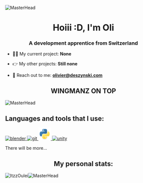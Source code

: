 ![MasterHead](https://www.oporniki-bmw.pl/wp-content/uploads/2018/08/oczyaniola.jpg)

<h1 align="center">Hoiii :D, I'm Oli</h1>
<h3 align="center">A development apprentice from Switzerland</h3>

- 🐦‍🔥 My current project: **None**

- 👉 My other projects: **Still none**

- 📨 Reach out to me: **olivier@deszynski.com**

<h2 align="center">WINGMANZ ON TOP</h1>

![MasterHead](https://github.com/user-attachments/assets/1d38b5ca-98f7-4e4a-b0a7-8002b0973d38)

<p align="left">
</p>

<h2 align="left">Languages and tools that I use:</h1>
<p align="left"> <a href="https://www.blender.org/" target="_blank" rel="noreferrer"> <img src="https://download.blender.org/branding/community/blender_community_badge_white.svg" alt="blender" width="40" height="40"/> </a> <a href="https://git-scm.com/" target="_blank" rel="noreferrer"> <img src="https://www.vectorlogo.zone/logos/git-scm/git-scm-icon.svg" alt="git" width="40" height="40"/> </a> <a href="https://www.python.org" target="_blank" rel="noreferrer"> <img src="https://raw.githubusercontent.com/devicons/devicon/master/icons/python/python-original.svg" alt="python" width="40" height="40"/> </a> <a href="https://unity.com/" target="_blank" rel="noreferrer"> <img src="https://www.vectorlogo.zone/logos/unity3d/unity3d-icon.svg" alt="unity" width="40" height="40"/> </a> </p> There will be more...

<h2 align="center">My personal stats:</h1>

<p><img align="left" src="https://github-readme-stats.vercel.app/api?username=ItzzOulei&show_icons=true&locale=en" alt="ItzzOulei" /></p>


![MasterHead](https://camo.githubusercontent.com/ff1d4eb768b74fa335491dd8a7e87d95017665c1570e5a8828fddfdb728da450/68747470733a2f2f63617073756c652d72656e6465722e76657263656c2e6170702f6170693f747970653d776176696e6726636f6c6f723d6772616469656e74266865696768743d3130302673656374696f6e3d666f6f746572)
